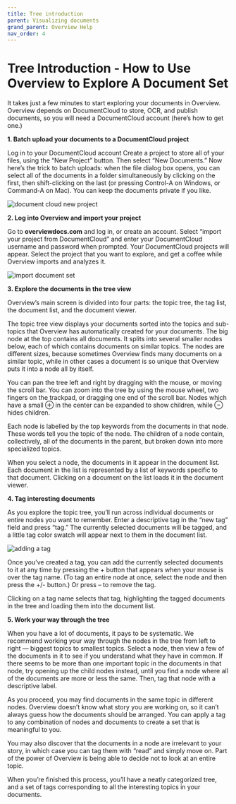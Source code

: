 ```yaml
---
title: Tree introduction
parent: Visualizing documents
grand_parent: Overview Help
nav_order: 4
---
```


# Tree Introduction - How to Use Overview to Explore A Document Set

It takes just a few minutes to start exploring your documents in Overview. Overview depends on DocumentCloud to store, OCR, and publish documents, so you will need a DocumentCloud account (here’s how to get one.)

__1. Batch upload your documents to a DocumentCloud project__

Log in to your DocumentCloud account Create a project to store all of your files, using the “New Project” button. Then select “New Documents.” Now here’s the trick to batch uploads: when the file dialog box opens, you can select all of the documents in a folder simultaneously by clicking on the first, then shift-clicking on the last (or pressing Control-A on Windows, or Command-A on Mac). You can keep the documents private if you like.

![document cloud new project](/wp-content/uploads/2012/09/Screen-Shot-2012-09-19-at-4.16.21-PM.png)

__2. Log into Overview and import your project__

Go to __overviewdocs.com__ and log in, or create an account. Select “import your project from DocumentCloud” and enter your DocumentCloud username and password when prompted. Your DocumentCloud projects will appear. Select the project that you want to explore, and get a coffee while Overview imports and analyzes it.

![import document set](/wp-content/uploads/2012/09/Screen-Shot-2012-09-19-at-4.49.46-PM.png)

__3. Explore the documents in the tree view__

Overview’s main screen is divided into four parts: the topic tree, the tag list, the document list, and the document viewer.

The topic tree view displays your documents sorted into the topics and sub-topics that Overview has automatically created for your documents. The big node at the top contains all documents. It splits into several smaller nodes below, each of which contains  documents on similar topics. The nodes are different sizes, because sometimes Overview finds many documents on a similar topic, while in other cases a document is so unique that Overview puts it into a node all by itself.

You can pan the tree left and right by dragging with the mouse, or moving the scroll bar. You can zoom into the tree by using the mouse wheel, two fingers on the trackpad, or dragging one end of the scroll bar. Nodes which have a small ⊕ in the center can be expanded to show children, while ⊖ hides children.

Each node is labelled by the top keywords from the documents in that node. These words tell you the topic of the node. The children of a node contain, collectively, all of the documents in the parent, but broken down into more specialized topics.

When you select a node, the documents in it appear in the document list. Each document in the list is represented by a list of keywords specific to that document. Clicking on a document on the list loads it in the document viewer.

__4. Tag interesting documents__

As you explore the topic tree, you’ll run across individual documents or entire nodes you want to remember. Enter a descriptive tag in the “new tag” field and press “tag.” The currently selected documents will be tagged, and a little tag color swatch will appear next to them in the document list.

![adding a tag](/wp-content/uploads/2012/09/Screen-Shot-2012-09-19-at-5.08.53-PM.png)

Once you’ve created a tag, you can add the currently selected documents to it at any time by pressing the + button that appears when your mouse is over the tag name.  (To tag an entire node at once, select the node and then press the +/- button.) Or press – to remove the tag.

Clicking on a tag name selects that tag,  highlighting the tagged documents in the tree and loading them into the document list.

__5. Work your way through the tree__

When you have a lot of documents, it pays to be systematic. We recommend working your way through the nodes in the tree from left to right — biggest topics to smallest topics. Select a node, then view a few of the documents in it to see if you understand what they have in common. If there seems to be more than one important topic in the documents in that node, try opening up the child nodes instead, until you find a node where all of the documents are more or less the same. Then, tag that node with a descriptive label.

As you proceed, you may find documents in the same topic in different nodes. Overview doesn’t know what story you are working on, so it can’t always guess how the documents should be arranged. You can apply a tag to any combination of nodes and documents to create a set that is meaningful to you.

You may also  discover that the documents in a node are irrelevant to your story, in which case you can tag them with “read” and simply move on. Part of the power of Overview is being able to decide not to look at an entire topic.

When you’re finished this process, you’ll have a neatly categorized tree, and a set of tags corresponding to all the interesting topics in your documents.
